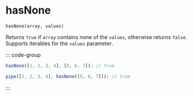 # hasNone

`hasNone(array, values)`

Returns `true` if `array` contains none of the `values`, otherwise returns `false`. Supports iterables for the `values` parameter.

::: code-group

```ts [data-first]
hasNone([1, 2, 3, 4], [5, 6, 7]); // true
```

```ts [data-last]
pipe([1, 2, 3, 4], hasNone([5, 6, 7])); // true
```

:::

